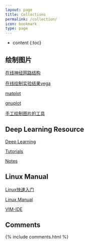 ```yaml
---
layout: page
title: Collections
permalink: /collection/
icon: bookmark
type: page
---
```


* content
{:toc}

## 绘制图片
[在线神经网路结构](http://ethereon.github.io/netscope/#/editor)

[在线绘制实验结果vega](http://vega.github.io/vega-editor/)

[matplot](http://matplotlib.org/gallery.html)

[gnuplot](http://www.gnuplot.info/)

[手工绘制图片的工具](https://www.autodraw.com/)

## Deep Learning Resource

[Deep Learning](http://deeplearning.net/tutorial/)

[Tutorials](http://yanirseroussi.com/deep-learning-resources/)

[Notes](http://cs231n.github.io/)

## Linux Manual

[Linux快速入门](http://linuxtools-rst.readthedocs.io/zh_CN/latest/)

[Linux Manual](http://man7.org/linux/man-pages/dir_section_1.html)

[VIM-IDE](https://github.com/xmementoit/vim-ide)

## Comments

{% include comments.html %}
